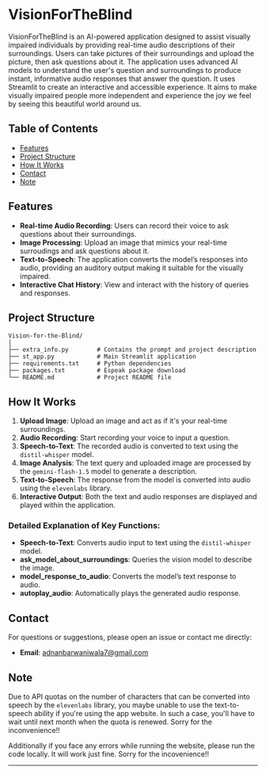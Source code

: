 # VisionForTheBlind
VisionForTheBlind is an AI-powered application designed to assist visually impaired individuals by providing real-time audio descriptions of their surroundings. Users can take pictures of their surroundings and upload the picture, then ask questions about it. The application uses advanced AI models to understand the user's question and surroundings to produce instant, informative audio responses that answer the question. It uses Streamlit to create an interactive and accessible experience. It aims to make visually impaired people more independent and experience the joy we feel by seeing this beautiful world around us.

## Table of Contents

- [Features](#Features)
- [Project Structure](#Project-Structure)
- [How It Works](#How-It-Works)
- [Contact](#Contact)
- [Note](#Note)

## Features

- **Real-time Audio Recording**: Users can record their voice to ask questions about their surroundings.
- **Image Processing**: Upload an image that mimics your real-time surroudings and ask questions about it.
- **Text-to-Speech**: The application converts the model’s responses into audio, providing an auditory output making it suitable for the visually impaired.
- **Interactive Chat History**: View and interact with the history of queries and responses.

## Project Structure

```
Vision-for-the-Blind/
│
├── extra_info.py        # Contains the prompt and project description
├── st_app.py            # Main Streamlit application
├── requirements.txt     # Python dependencies
├── packages.txt         # Espeak package download
└── README.md            # Project README file
```

## How It Works

1. **Upload Image**: Upload an image and act as if it's your real-time surroundings.
2. **Audio Recording**: Start recording your voice to input a question.
3. **Speech-to-Text**: The recorded audio is converted to text using the `distil-whisper` model.
4. **Image Analysis**: The text query and uploaded image are processed by the `gemini-flash-1.5` model to generate a description.
5. **Text-to-Speech**: The response from the model is converted into audio using the `elevenlabs` library.
6. **Interactive Output**: Both the text and audio responses are displayed and played within the application.

### Detailed Explanation of Key Functions:

- **Speech-to-Text**: Converts audio input to text using the `distil-whisper` model.
- **ask_model_about_surroundings**: Queries the vision model to describe the image.
- **model_response_to_audio**: Converts the model’s text response to audio.
- **autoplay_audio**: Automatically plays the generated audio response.

## Contact

For questions or suggestions, please open an issue or contact me directly:

- **Email**: adnanbarwaniwala7@gmail.com

## Note

Due to API quotas on the number of characters that can be converted into speech by the `elevenlabs` library, you maybe unable to use the text-to-speech ability if you're using the app website. In such a case, you'll have to wait until next month when the quota is renewed. Sorry for the inconvenience!!

Additionally if you face any errors while running the website, please run the code locally. It will work just fine. Sorry for the incovenience!!

---
